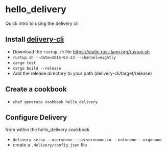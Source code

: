# hello_delivery

Quick intro to using the delivery cli

## Install [delivery-cli](https://github.com/chef/delivery-cli)

* Download the `rustup.sh` file https://static.rust-lang.org/rustup.sh
* `rustup.sh --date=2015-03-23 --channel=nightly`
* `cargo test`
* `cargo build --release`
* Add the release directory to your path (delivery-cli/target/release)

## Create a cookbook

* `chef generate cookbook hello_delivery`

## Configure Delivery
from within the hello_delivery cookbook
* `delivery setup --user=none --server=none.io --ent=none --org=none`
* create a `.delivery/config.json` file
